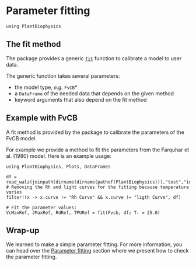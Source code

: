 # Parameter fitting

```@setup usepkg
using PlantBiophysics
```

## The fit method

The package provides a generic [`fit`](@ref) function to calibrate a model to user data.

The generic function takes several parameters:

- the model type, *e.g.* `FvCB`*
- a `DataFrame` of the needed data that depends on the given method
- keyword arguments that also depend on the fit method

## Example with FvCB

A fit method is provided by the package to calibrate the parameters of the FvCB model.

For example we provide a method to fit the parameters from the Farquhar et al. (1980) model. Here is an example usage:

```@example usepkg
using PlantBiophysics, Plots, DataFrames

df = read_walz(joinpath(dirname(dirname(pathof(PlantBiophysics))),"test","inputs","data","P1F20129.csv"))
# Removing the Rh and light curves for the fitting because temperature varies
filter!(x -> x.curve != "Rh Curve" && x.curve != "ligth Curve", df)

# Fit the parameter values:
VcMaxRef, JMaxRef, RdRef, TPURef = fit(Fvcb, df; Tᵣ = 25.0)
```

## Wrap-up

We learned to make a simple parameter fitting. For more information, you can head over the [Parameter fitting](@ref) section where we present how to check the parameter fitting.
